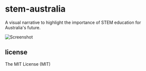 # stem-australia
A visual narrative to highlight the importance of STEM education for Australia's future.

![Screenshot](/screenshots/stem.gif?raw=true)

## license
The MIT License (MIT)